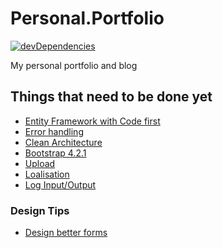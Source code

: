 # Personal.Portfolio
 [![devDependencies](https://travis-ci.org/fontiana/Personal.Portfolio.svg?branch=master)](https://api.travis-ci.org/fontiana/Personal.Portfolio.svg?branch=master)

My personal portfolio and blog

## Things that need to be done yet
 
 - [Entity Framework with Code first](#)
 - [Error handling](https://docs.microsoft.com/en-us/aspnet/core/fundamentals/error-handling?view=aspnetcore-2.2)
 - [Clean Architecture](https://www.youtube.com/watch?v=_lwCVE_XgqI)
 - [Bootstrap 4.2.1](#)
 - [Upload](https://docs.microsoft.com/pt-br/aspnet/core/mvc/models/file-uploads?view=aspnetcore-2.2)
 - [Loalisation](https://andrewlock.net/adding-localisation-to-an-asp-net-core-application/)
 - [Log Input/Output](https://exceptionnotfound.net/using-middleware-to-log-requests-and-responses-in-asp-net-core/)

### Design Tips

 - [Design better forms](https://uxdesign.cc/design-better-forms-96fadca0f49c)